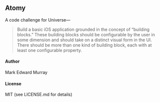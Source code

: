 ## Atomy

A code challenge for Universe—

>Build a basic iOS application grounded in the concept of “building blocks.” These building blocks should be configurable by the user in some dimension and should take on a distinct visual form in the UI. There should be more than one kind of building block, each with at least one configurable property.

#### Author

Mark Edward Murray

#### License

MIT (see LICENSE.md for details)